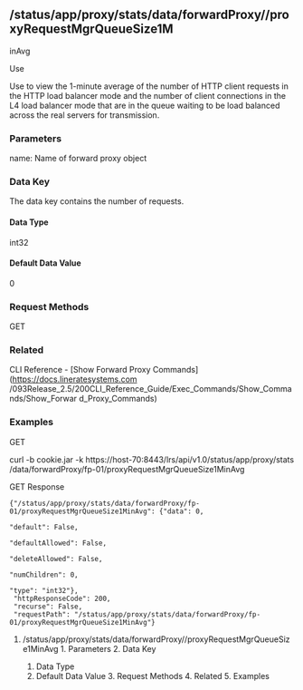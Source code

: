 ## /status/app/proxy/stats/data/forwardProxy/<name>/proxyRequestMgrQueueSize1M
inAvg

Use

Use to view the 1-minute average of the number of HTTP client requests in the
HTTP load balancer mode and the number of client connections in the L4 load
balancer mode that are in the queue waiting to be load balanced across the
real servers for transmission.

### Parameters

name: Name of forward proxy object

### Data Key

The data key contains the number of requests.

#### Data Type

int32

#### Default Data Value

0

### Request Methods

GET

### Related

CLI Reference - [Show Forward Proxy Commands](https://docs.lineratesystems.com
/093Release_2.5/200CLI_Reference_Guide/Exec_Commands/Show_Commands/Show_Forwar
d_Proxy_Commands)

### Examples

GET

curl -b cookie.jar -k https://host-70:8443/lrs/api/v1.0/status/app/proxy/stats
/data/forwardProxy/fp-01/proxyRequestMgrQueueSize1MinAvg

GET Response

    
    {"/status/app/proxy/stats/data/forwardProxy/fp-01/proxyRequestMgrQueueSize1MinAvg": {"data": 0,
                                                                                          "default": False,
                                                                                          "defaultAllowed": False,
                                                                                          "deleteAllowed": False,
                                                                                          "numChildren": 0,
                                                                                          "type": "int32"},
     "httpResponseCode": 200,
     "recurse": False,
     "requestPath": "/status/app/proxy/stats/data/forwardProxy/fp-01/proxyRequestMgrQueueSize1MinAvg"}
    

  1. /status/app/proxy/stats/data/forwardProxy/<name>/proxyRequestMgrQueueSize1MinAvg
    1. Parameters
    2. Data Key
      1. Data Type
      2. Default Data Value
    3. Request Methods
    4. Related
    5. Examples

